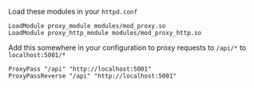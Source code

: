 Load these modules in your `httpd.conf`

```
LoadModule proxy_module modules/mod_proxy.so
LoadModule proxy_http_module modules/mod_proxy_http.so
```

Add this somewhere in your configuration to proxy requests to `/api/*` to `localhost:5001/*`

```
ProxyPass "/api" "http://localhost:5001"
ProxyPassReverse "/api" "http://localhost:5001"
```
